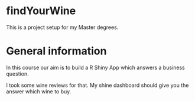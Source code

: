 # findYourWine

This is a project setup for my Master degrees. 

# General information

In this course our aim is to build a R Shiny App which answers a business question.

I took some wine reviews for that. My shine dashboard should give you the answer which wine to buy.

